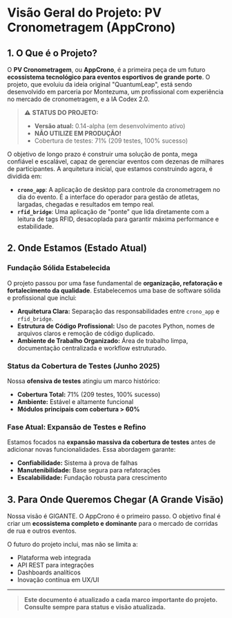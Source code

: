 # Visão Geral do Projeto: PV Cronometragem (AppCrono)

## 1. O Que é o Projeto?

O **PV Cronometragem**, ou **AppCrono**, é a primeira peça de um futuro **ecossistema tecnológico para eventos esportivos de grande porte**. O projeto, que evoluiu da ideia original "QuantumLeap", está sendo desenvolvido em parceria por Montezuma, um profissional com experiência no mercado de cronometragem, e a IA Codex 2.0.

> ⚠️ **STATUS DO PROJETO:**
> - **Versão atual:** 0.14-alpha (em desenvolvimento ativo)
> - **NÃO UTILIZE EM PRODUÇÃO!**
> - Cobertura de testes: 71% (209 testes, 100% sucesso)

O objetivo de longo prazo é construir uma solução de ponta, mega confiável e escalável, capaz de gerenciar eventos com dezenas de milhares de participantes. A arquitetura inicial, que estamos construindo agora, é dividida em:

- **`crono_app`**: A aplicação de desktop para controle da cronometragem no dia do evento. É a interface do operador para gestão de atletas, largadas, chegadas e resultados em tempo real.
- **`rfid_bridge`**: Uma aplicação de "ponte" que lida diretamente com a leitura de tags RFID, desacoplada para garantir máxima performance e estabilidade.

## 2. Onde Estamos (Estado Atual)

### Fundação Sólida Estabelecida
O projeto passou por uma fase fundamental de **organização, refatoração e fortalecimento da qualidade**. Estabelecemos uma base de software sólida e profissional que inclui:

- **Arquitetura Clara:** Separação das responsabilidades entre `crono_app` e `rfid_bridge`.
- **Estrutura de Código Profissional:** Uso de pacotes Python, nomes de arquivos claros e remoção de código duplicado.
- **Ambiente de Trabalho Organizado:** Área de trabalho limpa, documentação centralizada e workflow estruturado.

### Status da Cobertura de Testes (Junho 2025)
Nossa **ofensiva de testes** atingiu um marco histórico:

- **Cobertura Total:** 71% (209 testes, 100% sucesso)
- **Ambiente:** Estável e altamente funcional
- **Módulos principais com cobertura > 60%**

### Fase Atual: Expansão de Testes e Refino
Estamos focados na **expansão massiva da cobertura de testes** antes de adicionar novas funcionalidades. Essa abordagem garante:
- **Confiabilidade:** Sistema à prova de falhas
- **Manutenibilidade:** Base segura para refatorações
- **Escalabilidade:** Fundação robusta para crescimento

## 3. Para Onde Queremos Chegar (A Grande Visão)

Nossa visão é GIGANTE. O AppCrono é o primeiro passo. O objetivo final é criar um **ecossistema completo e dominante** para o mercado de corridas de rua e outros eventos.

O futuro do projeto inclui, mas não se limita a:
- Plataforma web integrada
- API REST para integrações
- Dashboards analíticos
- Inovação contínua em UX/UI

---

> **Este documento é atualizado a cada marco importante do projeto. Consulte sempre para status e visão atualizada.**
